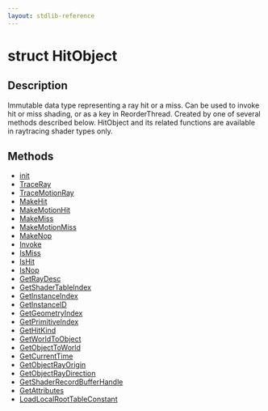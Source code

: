 ```yaml
---
layout: stdlib-reference
---
```


# struct HitObject

## Description

Immutable data type representing a ray hit or a miss. Can be used to invoke hit or miss shading,
or as a key in ReorderThread. Created by one of several methods described below. HitObject
and its related functions are available in raytracing shader types only.

## Methods

* [init](/stdlib-reference/types/HitObject/init)
* [TraceRay](/stdlib-reference/types/HitObject/TraceRay)
* [TraceMotionRay](/stdlib-reference/types/HitObject/TraceMotionRay)
* [MakeHit](/stdlib-reference/types/HitObject/MakeHit)
* [MakeMotionHit](/stdlib-reference/types/HitObject/MakeMotionHit)
* [MakeMiss](/stdlib-reference/types/HitObject/MakeMiss)
* [MakeMotionMiss](/stdlib-reference/types/HitObject/MakeMotionMiss)
* [MakeNop](/stdlib-reference/types/HitObject/MakeNop)
* [Invoke](/stdlib-reference/types/HitObject/Invoke)
* [IsMiss](/stdlib-reference/types/HitObject/IsMiss)
* [IsHit](/stdlib-reference/types/HitObject/IsHit)
* [IsNop](/stdlib-reference/types/HitObject/IsNop)
* [GetRayDesc](/stdlib-reference/types/HitObject/GetRayDesc)
* [GetShaderTableIndex](/stdlib-reference/types/HitObject/GetShaderTableIndex)
* [GetInstanceIndex](/stdlib-reference/types/HitObject/GetInstanceIndex)
* [GetInstanceID](/stdlib-reference/types/HitObject/GetInstanceID)
* [GetGeometryIndex](/stdlib-reference/types/HitObject/GetGeometryIndex)
* [GetPrimitiveIndex](/stdlib-reference/types/HitObject/GetPrimitiveIndex)
* [GetHitKind](/stdlib-reference/types/HitObject/GetHitKind)
* [GetWorldToObject](/stdlib-reference/types/HitObject/GetWorldToObject)
* [GetObjectToWorld](/stdlib-reference/types/HitObject/GetObjectToWorld)
* [GetCurrentTime](/stdlib-reference/types/HitObject/GetCurrentTime)
* [GetObjectRayOrigin](/stdlib-reference/types/HitObject/GetObjectRayOrigin)
* [GetObjectRayDirection](/stdlib-reference/types/HitObject/GetObjectRayDirection)
* [GetShaderRecordBufferHandle](/stdlib-reference/types/HitObject/GetShaderRecordBufferHandle)
* [GetAttributes](/stdlib-reference/types/HitObject/GetAttributes)
* [LoadLocalRootTableConstant](/stdlib-reference/types/HitObject/LoadLocalRootTableConstant)

